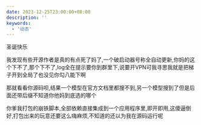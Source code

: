 ```yaml
---
date: 2023-12-25T23:00:00+08:00
description: ''
keywords:
  - '动态'
---
```


圣诞快乐

我发现有些开源作者是真的有点死了妈了,一个破启动器号称全自动更新,你妈的这个下不了,那个下不了,log全在提示要你到群里下,说要开VPN可我寻思我就是把梯子开到全局了也没见你勾八能下啊

那就看看你源码呗,结果一个模型在官方文档里都搜不到,另一个模型搜到了但是后面还带后缀不知道你他妈到底选的哪个

你爹我打包的崩铁脚本,全部依赖直接集成到一个应用程序里,即开即用,这傻逼倒好,打包出来的玩意还要这么嗨麻烦,不知道的还以为我在源码运行呢

<!--more-->